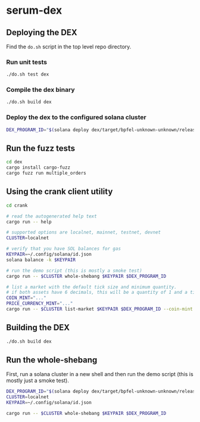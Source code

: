 # serum-dex

## Deploying the DEX

Find the `do.sh` script in the top level repo directory.

### Run unit tests

```bash
./do.sh test dex
```

### Compile the dex binary

```bash
./do.sh build dex
```

### Deploy the dex to the configured solana cluster

```bash
DEX_PROGRAM_ID="$(solana deploy dex/target/bpfel-unknown-unknown/release/serum_dex.so --use-deprecated-loader | jq .programId -r)"
```

## Run the fuzz tests

```bash
cd dex
cargo install cargo-fuzz
cargo fuzz run multiple_orders
```

## Using the crank client utility

```bash
cd crank

# read the autogenerated help text
cargo run -- help

# supported options are localnet, mainnet, testnet, devnet
CLUSTER=localnet

# verify that you have SOL balances for gas
KEYPAIR=~/.config/solana/id.json
solana balance -k $KEYPAIR

# run the demo script (this is mostly a smoke test)
cargo run -- $CLUSTER whole-shebang $KEYPAIR $DEX_PROGRAM_ID

# list a market with the default tick size and minimum quantity.
# if both assets have 6 decimals, this will be a quantity of 1 and a tick size of 0.01
COIN_MINT="..."
PRICE_CURRENCY_MINT="..."
cargo run -- $CLUSTER list-market $KEYPAIR $DEX_PROGRAM_ID --coin-mint $COIN_MINT --pc-mint $PRICE_CURRENCY_MINT
```

## Building the DEX
```bash
./do.sh build dex
```

## Run the whole-shebang

First, run a solana cluster in a new shell and then run the demo script (this is mostly
just a smoke test).

```bash
DEX_PROGRAM_ID="$(solana deploy dex/target/bpfel-unknown-unknown/release/serum_dex.so --use-deprecated-loader | jq .programId -r)"
CLUSTER=localnet
KEYPAIR=~/.config/solana/id.json

cargo run -- $CLUSTER whole-shebang $KEYPAIR $DEX_PROGRAM_ID
```
